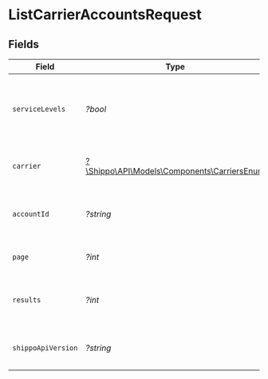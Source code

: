 # ListCarrierAccountsRequest


## Fields

| Field                                                                                  | Type                                                                                   | Required                                                                               | Description                                                                            | Example                                                                                |
| -------------------------------------------------------------------------------------- | -------------------------------------------------------------------------------------- | -------------------------------------------------------------------------------------- | -------------------------------------------------------------------------------------- | -------------------------------------------------------------------------------------- |
| `serviceLevels`                                                                        | *?bool*                                                                                | :heavy_minus_sign:                                                                     | Appends the property `service_levels` to each returned carrier account                 |                                                                                        |
| `carrier`                                                                              | [?\Shippo\API\Models\Components\CarriersEnum](../../Models/Components/CarriersEnum.md) | :heavy_minus_sign:                                                                     | Filter the response by the specified carrier                                           |                                                                                        |
| `accountId`                                                                            | *?string*                                                                              | :heavy_minus_sign:                                                                     | Filter the response by the specified carrier account Id                                |                                                                                        |
| `page`                                                                                 | *?int*                                                                                 | :heavy_minus_sign:                                                                     | The page number you want to select                                                     |                                                                                        |
| `results`                                                                              | *?int*                                                                                 | :heavy_minus_sign:                                                                     | The number of results to return per page (max 100, default 5)                          |                                                                                        |
| `shippoApiVersion`                                                                     | *?string*                                                                              | :heavy_minus_sign:                                                                     | String used to pick a non-default API version to use                                   | 2018-02-08                                                                             |